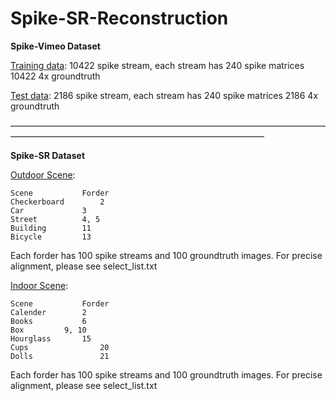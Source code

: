 # Spike-SR-Reconstruction

**Spike-Vimeo Dataset**

[Training data](https://disk.pku.edu.cn:443/link/E5C777B39B68AB8236CB0AD7A7E441CD): 
	10422 spike stream, each stream has 240 spike matrices
	10422 4x groundtruth

[Test data](https://disk.pku.edu.cn:443/link/5330A7FC8D79DA29B065C6E9568998C1):
	2186 spike stream, each stream has 240 spike matrices
	2186 4x groundtruth
  
—————————————————————————————————————————————————————————————————

**Spike-SR Dataset**

[Outdoor Scene](https://disk.pku.edu.cn:443/link/7D2823EC13A25AA53BA46F0777F2298B):

	Scene			Forder
	Checkerboard    	2
	Car 			3
	Street			4, 5
	Building 		11
	Bicycle 		13

Each forder has 100 spike streams and 100 groundtruth images. For precise alignment, please see select_list.txt

[Indoor Scene](https://disk.pku.edu.cn:443/link/77E74CE39AA8462E972A25ED99956B59):
	
	Scene			Forder
	Calender		2
	Books			6
	Box			9, 10
	Hourglass		15
	Cups 		        20
	Dolls 		        21

Each forder has 100 spike streams and 100 groundtruth images. For precise alignment, please see select_list.txt
